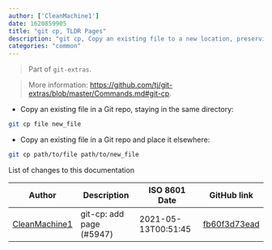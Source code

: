 ```yaml
---
author: ['CleanMachine1']
date: 1620859905
title: "git cp, TLDR Pages"
description: "git cp, Copy an existing file to a new location, preserving history."
categories: "common"
---
```

> Part of `git-extras`.

> More information: <https://github.com/tj/git-extras/blob/master/Commands.md#git-cp>.

- Copy an existing file in a Git repo, staying in the same directory:

```bash
git cp file new_file
```

- Copy an existing file in a Git repo and place it elsewhere:

```bash
git cp path/to/file path/to/new_file
```
List of changes to this documentation


Author | Description | ISO 8601 Date | GitHub link
------|-----|-----|-----
[CleanMachine1](mailto:78213164+CleanMachine1@users.noreply.github.com) | git-cp: add page (#5947) | 2021-05-13T00:51:45 | [fb60f3d73ead](https://github.com/tldr-pages/tldr/commit/fb60f3d73ead83a44f9e9b47096b8474650a29d2)

